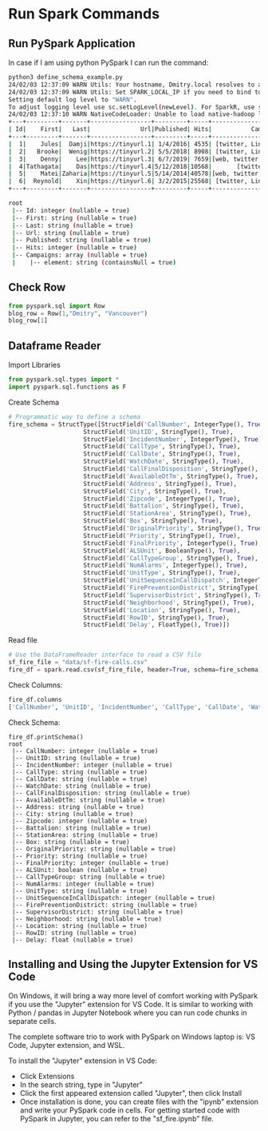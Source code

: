 # Run Spark Commands

## Run PySpark Application

In case if I am using python PySpark I can run the command:

```bash
python3 define_schema_example.py
24/02/03 12:37:09 WARN Utils: Your hostname, Dmitry.local resolves to a loopback address: 127.0.0.1; using 10.17.201.250 instead (on interface en0)
24/02/03 12:37:09 WARN Utils: Set SPARK_LOCAL_IP if you need to bind to another address
Setting default log level to "WARN".
To adjust logging level use sc.setLogLevel(newLevel). For SparkR, use setLogLevel(newLevel).
24/02/03 12:37:10 WARN NativeCodeLoader: Unable to load native-hadoop library for your platform... using builtin-java classes where applicable
+---+---------+-------+-----------------+---------+-----+--------------------+  
| Id|    First|   Last|              Url|Published| Hits|           Campaigns|
+---+---------+-------+-----------------+---------+-----+--------------------+
|  1|    Jules|  Damji|https://tinyurl.1| 1/4/2016| 4535| [twitter, LinkedIn]|
|  2|   Brooke|  Wenig|https://tinyurl.2| 5/5/2018| 8908| [twitter, LinkedIn]|
|  3|    Denny|    Lee|https://tinyurl.3| 6/7/2019| 7659|[web, twitter, FB...|
|  4|Tathagata|    Das|https://tinyurl.4|5/12/2018|10568|       [twitter, FB]|
|  5|    Matei|Zaharia|https://tinyurl.5|5/14/2014|40578|[web, twitter, FB...|
|  6|  Reynold|    Xin|https://tinyurl.6| 3/2/2015|25568| [twitter, LinkedIn]|
+---+---------+-------+-----------------+---------+-----+--------------------+

root
 |-- Id: integer (nullable = true)
 |-- First: string (nullable = true)
 |-- Last: string (nullable = true)
 |-- Url: string (nullable = true)
 |-- Published: string (nullable = true)
 |-- Hits: integer (nullable = true)
 |-- Campaigns: array (nullable = true)
 |    |-- element: string (containsNull = true)
 ```

## Check Row

```python
from pyspark.sql import Row
blog_row = Row(1,"Dmitry", "Vancouver")
blog_row[1]
```

## Dataframe Reader

Import Libraries

```python
from pyspark.sql.types import *
import pyspark.sql.functions as F
```

Create Schema

```python
# Programmatic way to define a schema 
fire_schema = StructType([StructField('CallNumber', IntegerType(), True),
                     StructField('UnitID', StringType(), True),
                     StructField('IncidentNumber', IntegerType(), True),
                     StructField('CallType', StringType(), True),                  
                     StructField('CallDate', StringType(), True),      
                     StructField('WatchDate', StringType(), True),
                     StructField('CallFinalDisposition', StringType(), True),
                     StructField('AvailableDtTm', StringType(), True),
                     StructField('Address', StringType(), True),       
                     StructField('City', StringType(), True),       
                     StructField('Zipcode', IntegerType(), True),       
                     StructField('Battalion', StringType(), True),                 
                     StructField('StationArea', StringType(), True),       
                     StructField('Box', StringType(), True),       
                     StructField('OriginalPriority', StringType(), True),       
                     StructField('Priority', StringType(), True),       
                     StructField('FinalPriority', IntegerType(), True),       
                     StructField('ALSUnit', BooleanType(), True),       
                     StructField('CallTypeGroup', StringType(), True),
                     StructField('NumAlarms', IntegerType(), True),
                     StructField('UnitType', StringType(), True),
                     StructField('UnitSequenceInCallDispatch', IntegerType(), True),
                     StructField('FirePreventionDistrict', StringType(), True),
                     StructField('SupervisorDistrict', StringType(), True),
                     StructField('Neighborhood', StringType(), True),
                     StructField('Location', StringType(), True),
                     StructField('RowID', StringType(), True),
                     StructField('Delay', FloatType(), True)])
```

Read file

```python
# Use the DataFrameReader interface to read a CSV file
sf_fire_file = "data/sf-fire-calls.csv"
fire_df = spark.read.csv(sf_fire_file, header=True, schema=fire_schema)
```

Check Columns:

```python
fire_df.columns
['CallNumber', 'UnitID', 'IncidentNumber', 'CallType', 'CallDate', 'WatchDate', 'CallFinalDisposition', 'AvailableDtTm', 'Address', 'City', 'Zipcode', 'Battalion', 'StationArea', 'Box', 'OriginalPriority', 'Priority', 'FinalPriority', 'ALSUnit', 'CallTypeGroup', 'NumAlarms', 'UnitType', 'UnitSequenceInCallDispatch', 'FirePreventionDistrict', 'SupervisorDistrict', 'Neighborhood', 'Location', 'RowID', 'Delay']
```

Check Schema:

```
fire_df.printSchema()
root
 |-- CallNumber: integer (nullable = true)
 |-- UnitID: string (nullable = true)
 |-- IncidentNumber: integer (nullable = true)
 |-- CallType: string (nullable = true)
 |-- CallDate: string (nullable = true)
 |-- WatchDate: string (nullable = true)
 |-- CallFinalDisposition: string (nullable = true)
 |-- AvailableDtTm: string (nullable = true)
 |-- Address: string (nullable = true)
 |-- City: string (nullable = true)
 |-- Zipcode: integer (nullable = true)
 |-- Battalion: string (nullable = true)
 |-- StationArea: string (nullable = true)
 |-- Box: string (nullable = true)
 |-- OriginalPriority: string (nullable = true)
 |-- Priority: string (nullable = true)
 |-- FinalPriority: integer (nullable = true)
 |-- ALSUnit: boolean (nullable = true)
 |-- CallTypeGroup: string (nullable = true)
 |-- NumAlarms: integer (nullable = true)
 |-- UnitType: string (nullable = true)
 |-- UnitSequenceInCallDispatch: integer (nullable = true)
 |-- FirePreventionDistrict: string (nullable = true)
 |-- SupervisorDistrict: string (nullable = true)
 |-- Neighborhood: string (nullable = true)
 |-- Location: string (nullable = true)
 |-- RowID: string (nullable = true)
 |-- Delay: float (nullable = true)
```

## Installing and Using the Jupyter Extension for VS Code

On Windows, it will bring a way more level of comfort working with PySpark if you use the "Jupyter" extension for VS Code. It is similar to working with Python / pandas in Jupyter Notebook where you can run code chunks in separate cells.

The complete software trio to work with PySpark on Windows laptop is: VS Code, Jupyter extension, and WSL. 

To install the "Jupyter" extension in VS Code:
 - Click Extensions
 - In the search string, type in "Jupyter"
 - Click the first appeared extension called "Jupyter", then click Install
 - Once installation is done, you can create files with the "ipynb" extension and write your PySpark code in cells. For getting started code with PySpark in Jupyter, you can refer to the "sf_fire.ipynb" file.